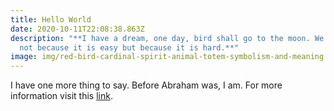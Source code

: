 ```yaml
---
title: Hello World
date: 2020-10-11T22:08:38.863Z
description: "**I have a dream, one day, bird shall go to the moon. We do this
  not because it is easy but because it is hard.**"
image: img/red-bird-cardinal-spirit-animal-totem-symbolism-and-meaning.jpg
---
```

I have one more thing to say. Before Abraham was, I am. For more information visit this [link](http://google.com).